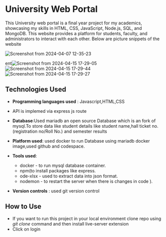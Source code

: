 # University Web Portal 

This University web portal is a final year project for my academics, showcasing my skills in HTML, CSS, JavaScript, Node.js, SQL, and MongoDB. This website provides a platform for students, faculty, and administrators to interact with each other.
Below are picture snippets of the website
    
![Screenshot from 2024-04-07 12-35-23](https://github.com/Ramanakunam16/University-web-portal/assets/92236684/d02ee0f9-3ef3-4a06-ac93-0b0443fbcd51)


ent![Screenshot from 2024-04-15 17-29-05](https://github.com/Ramanakunam16/University-web-portal/assets/92236684/1098d0b6-d880-4342-a17d-6e7882d36169)
![Screenshot from 2024-04-15 17-29-44](https://github.com/Ramanakunam16/University-web-portal/assets/92236684/99cd3436-854a-4ab7-a273-77a2d764676b)
   ![Screenshot from 2024-04-15 17-29-27](https://github.com/Ramanakunam16/University-web-portal/assets/92236684/d2077a7b-564f-4fe1-b84c-3a50419c6b6f)

## Technologies Used

 - **Programming languages used** : Javascript,HTML,CSS
 - API is implemed via express js route
- **Database**:Used mariadb an open source Database which is an fork of mysql.To store data like student details like student name,hall ticket no.(registration no/Roll No.) and semester results

- **Platform used**: used docker to run Database using mariadb docker image,used github and codespace.

 - **Tools used**:
   - docker - to run mysql database container.
   - npm(to install packages like express.
   - ode-xlsx - used to extract data into json format.
   - nodemon - to restart the server when there is changes in code ).

 - **Version controls** : used git version control
## How to Use
- If you want to run this project in your local environment clone repo using *git clone* command and then install live-server extension
- Click on login
  
